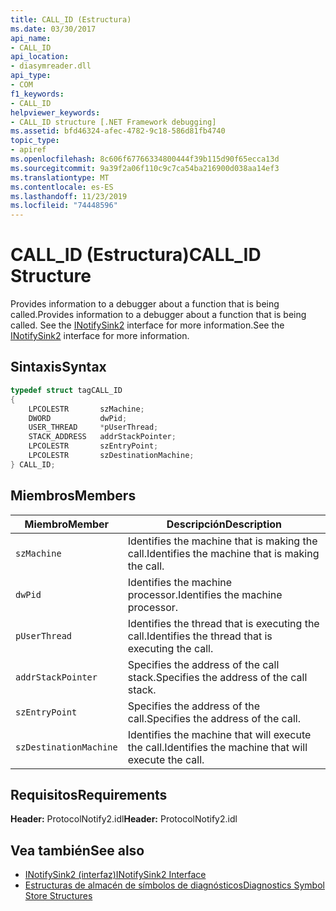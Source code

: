```yaml
---
title: CALL_ID (Estructura)
ms.date: 03/30/2017
api_name:
- CALL_ID
api_location:
- diasymreader.dll
api_type:
- COM
f1_keywords:
- CALL_ID
helpviewer_keywords:
- CALL_ID structure [.NET Framework debugging]
ms.assetid: bfd46324-afec-4782-9c18-586d81fb4740
topic_type:
- apiref
ms.openlocfilehash: 8c606f67766334800444f39b115d90f65ecca13d
ms.sourcegitcommit: 9a39f2a06f110c9c7ca54ba216900d038aa14ef3
ms.translationtype: MT
ms.contentlocale: es-ES
ms.lasthandoff: 11/23/2019
ms.locfileid: "74448596"
---
```

# <a name="call_id-structure"></a><span data-ttu-id="5aecd-102">CALL_ID (Estructura)</span><span class="sxs-lookup"><span data-stu-id="5aecd-102">CALL_ID Structure</span></span>
<span data-ttu-id="5aecd-103">Provides information to a debugger about a function that is being called.</span><span class="sxs-lookup"><span data-stu-id="5aecd-103">Provides information to a debugger about a function that is being called.</span></span> <span data-ttu-id="5aecd-104">See the [INotifySink2](../../../../docs/framework/unmanaged-api/diagnostics/inotifysink2-interface.md) interface for more information.</span><span class="sxs-lookup"><span data-stu-id="5aecd-104">See the [INotifySink2](../../../../docs/framework/unmanaged-api/diagnostics/inotifysink2-interface.md) interface for more information.</span></span>  
  
## <a name="syntax"></a><span data-ttu-id="5aecd-105">Sintaxis</span><span class="sxs-lookup"><span data-stu-id="5aecd-105">Syntax</span></span>  
  
```cpp  
typedef struct tagCALL_ID  
{  
    LPCOLESTR       szMachine;  
    DWORD           dwPid;  
    USER_THREAD     *pUserThread;  
    STACK_ADDRESS   addrStackPointer;  
    LPCOLESTR       szEntryPoint;  
    LPCOLESTR       szDestinationMachine;  
} CALL_ID;  
```  
  
## <a name="members"></a><span data-ttu-id="5aecd-106">Miembros</span><span class="sxs-lookup"><span data-stu-id="5aecd-106">Members</span></span>  
  
|<span data-ttu-id="5aecd-107">Miembro</span><span class="sxs-lookup"><span data-stu-id="5aecd-107">Member</span></span>|<span data-ttu-id="5aecd-108">Descripción</span><span class="sxs-lookup"><span data-stu-id="5aecd-108">Description</span></span>|  
|------------|-----------------|  
|`szMachine`|<span data-ttu-id="5aecd-109">Identifies the machine that is making the call.</span><span class="sxs-lookup"><span data-stu-id="5aecd-109">Identifies the machine that is making the call.</span></span>|  
|`dwPid`|<span data-ttu-id="5aecd-110">Identifies the machine processor.</span><span class="sxs-lookup"><span data-stu-id="5aecd-110">Identifies the machine processor.</span></span>|  
|`pUserThread`|<span data-ttu-id="5aecd-111">Identifies the thread that is executing the call.</span><span class="sxs-lookup"><span data-stu-id="5aecd-111">Identifies the thread that is executing the call.</span></span>|  
|`addrStackPointer`|<span data-ttu-id="5aecd-112">Specifies the address of the call stack.</span><span class="sxs-lookup"><span data-stu-id="5aecd-112">Specifies the address of the call stack.</span></span>|  
|`szEntryPoint`|<span data-ttu-id="5aecd-113">Specifies the address of the call.</span><span class="sxs-lookup"><span data-stu-id="5aecd-113">Specifies the address of the call.</span></span>|  
|`szDestinationMachine`|<span data-ttu-id="5aecd-114">Identifies the machine that will execute the call.</span><span class="sxs-lookup"><span data-stu-id="5aecd-114">Identifies the machine that will execute the call.</span></span>|  
  
## <a name="requirements"></a><span data-ttu-id="5aecd-115">Requisitos</span><span class="sxs-lookup"><span data-stu-id="5aecd-115">Requirements</span></span>  
 <span data-ttu-id="5aecd-116">**Header:** ProtocolNotify2.idl</span><span class="sxs-lookup"><span data-stu-id="5aecd-116">**Header:** ProtocolNotify2.idl</span></span>  
  
## <a name="see-also"></a><span data-ttu-id="5aecd-117">Vea también</span><span class="sxs-lookup"><span data-stu-id="5aecd-117">See also</span></span>

- [<span data-ttu-id="5aecd-118">INotifySink2 (interfaz)</span><span class="sxs-lookup"><span data-stu-id="5aecd-118">INotifySink2 Interface</span></span>](../../../../docs/framework/unmanaged-api/diagnostics/inotifysink2-interface.md)
- [<span data-ttu-id="5aecd-119">Estructuras de almacén de símbolos de diagnósticos</span><span class="sxs-lookup"><span data-stu-id="5aecd-119">Diagnostics Symbol Store Structures</span></span>](../../../../docs/framework/unmanaged-api/diagnostics/diagnostics-symbol-store-structures.md)
